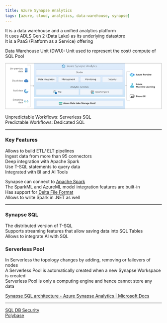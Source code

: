 ```yaml
---
title: Azure Synapse Analytics
tags: [azure, cloud, analytics, data-warehouse, synapse]
---
```


It is a data warehouse and a unified analytics platform  
It uses ADLS Gen 2 (Data Lake) as its underlying datastore  
It is a PaaS (Platform as a Service) offering

Data Warehouse Unit (DWU): Unit used to represent the cost/ compute of SQL Pool

![Synapse Architecture|600](../../images/azure-synapse-architecture.png)

Unpredictable Workflows: Serverless SQL  
Predictable Workflows: Dedicated SQL

---

### Key Features

Allows to build ETL/ ELT pipelines  
Ingest data from more than 95 connectors  
Deep integration with Apache Spark  
Use T-SQL statements to query data  
Integrated with BI and AI Tools

Synapse can connect to [Apache Spark](../../../../Data%20Analytics/Apache%20Spark/Apache%20Spark.md)  
The SparkML and AzureML model integration features are built-in  
Has support for [Delta File Format](../../../../Data%20Analytics/Databricks/Delta%20File%20Format.md)  
Allows to write Spark in .NET as well

---

### Synapse SQL

The distributed version of T-SQL  
Supports streaming features that allow saving data into SQL Tables  
Allows to integrate AI with SQL

### Serverless Pool

In Serverless the topology changes by adding, removing or failovers of nodes  
A Serverless Pool is automatically created when a new Synapse Workspace is created  
Serverless Pool is only a computing engine and hence cannot store any data

[Synapse SQL architecture - Azure Synapse Analytics | Microsoft Docs](https://docs.microsoft.com/en-us/azure/synapse-analytics/sql/overview-architecture)

---

[SQL DB Security](../../Azure%20Datastore%20Services/Azure%20SQL%20DB/SQL%20DB%20Security.md)  
[Polybase](../../Azure%20Datastore%20Services/Polybase.md)